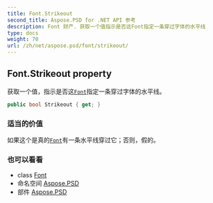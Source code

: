 ```yaml
---
title: Font.Strikeout
second_title: Aspose.PSD for .NET API 参考
description: Font 财产. 获取一个值指示是否这Font指定一条穿过字体的水平线
type: docs
weight: 70
url: /zh/net/aspose.psd/font/strikeout/
---
```

## Font.Strikeout property

获取一个值，指示是否这[`Font`](../)指定一条穿过字体的水平线。

```csharp
public bool Strikeout { get; }
```

### 适当的价值

如果这个是真的[`Font`](../)有一条水平线穿过它；否则，假的。

### 也可以看看

* class [Font](../)
* 命名空间 [Aspose.PSD](../../font/)
* 部件 [Aspose.PSD](../../../)


